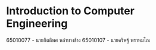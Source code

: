 # Introduction to Computer Engineering

65010077 - นายกิตติพศ หลำบางช้าง
65010107 - นายคริษฐ์ พราหมโณ